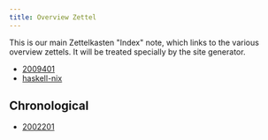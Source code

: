 ```yaml
---
title: Overview Zettel 
---
```


This is our main Zettelkasten "Index" note, which links to the various overview zettels. It will be treated specially by the site generator.

* [2009401](z://first-note)
* [haskell-nix](z://)

## Chronological

* [2002201](z://free-monad)
